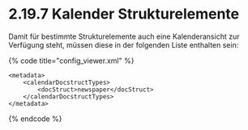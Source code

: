 # 2.19.7 Kalender Strukturelemente

Damit für bestimmte Strukturelemente auch eine Kalenderansicht zur Verfügung steht, müssen diese in der folgenden Liste enthalten sein:

{% code title="config\_viewer.xml" %}
```markup
<metadata>
    <calendarDocstructTypes>
        <docStruct>newspaper</docStruct>
    </calendarDocstructTypes>
</metadata>
```
{% endcode %}



